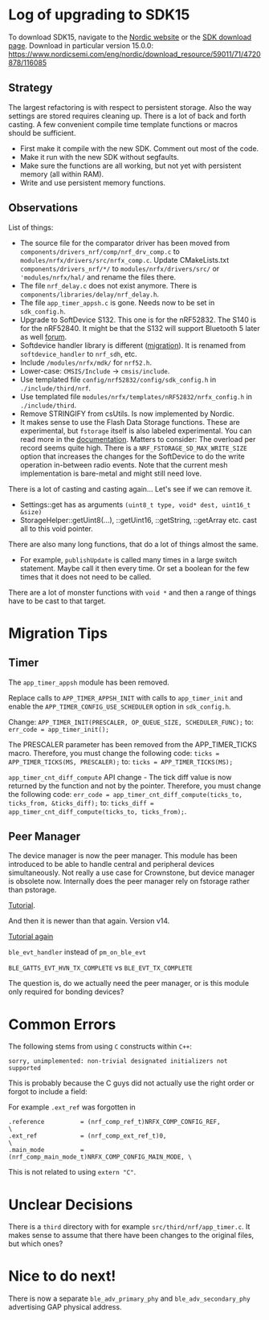 # Log of upgrading to SDK15

To download SDK15, navigate to the [Nordic website](https://www.nordicsemi.com/eng/Products/Bluetooth-low-energy/nRF5-SDK) or the [SDK download page](https://www.nordicsemi.com/eng/nordic/Products/nRF5-SDK/nRF5-SDK-zip/59011).
Download in particular version 15.0.0: <https://www.nordicsemi.com/eng/nordic/download_resource/59011/71/4720878/116085>

## Strategy

The largest refactoring is with respect to persistent storage. Also the way settings are stored requires cleaning up.
There is a lot of back and forth casting. A few convenient compile time template functions or macros should be 
sufficient. 

* First make it compile with the new SDK. Comment out most of the code.
* Make it run with the new SDK without segfaults.
* Make sure the functions are all working, but not yet with persistent memory (all within RAM).
* Write and use persistent memory functions.

## Observations

List of things:

* The source file for the comparator driver has been moved from `components/drivers_nrf/comp/nrf_drv_comp.c` to `modules/nrfx/drivers/src/nrfx_comp.c`. Update CMakeLists.txt `components/drivers_nrf/*/` to `modules/nrfx/drivers/src/` or `'modules/nrfx/hal/` and rename the files there.
* The file `nrf_delay.c` does not exist anymore. There is `components/libraries/delay/nrf_delay.h`.
* The file `app_timer_appsh.c` is gone. Needs now to be set in `sdk_config.h`.
* Upgrade to SoftDevice S132. This one is for the nRF52832. The S140 is for the nRF52840. It might be that the S132 will support Bluetooth 5 later as well [forum](https://devzone.nordicsemi.com/f/nordic-q-a/33450/s132-vs-s140).
* Softdevice handler library is different ([migration](https://infocenter.nordicsemi.com/index.jsp?topic=%2Fcom.nordic.infocenter.sdk5.v14.0.0%2Flib_softdevice_handler.html)). It is renamed from `softdevice_handler` to `nrf_sdh`, etc.
* Include `/modules/nrfx/mdk/` for `nrf52.h`.
* Lower-case: `CMSIS/Include` -> `cmsis/include`.
* Use templated file `config/nrf52832/config/sdk_config.h` in `./include/third/nrf`.
* Use templated file `modules/nrfx/templates/nRF52832/nrfx_config.h` in `./include/third`.
* Remove STRINGIFY from csUtils. Is now implemented by Nordic.
* It makes sense to use the Flash Data Storage functions. These are experimental, but `fstorage` itself is also labeled experimental. You can read more in the [documentation](http://infocenter.nordicsemi.com/index.jsp?topic=%2Fcom.nordic.infocenter.sdk5.v15.0.0%2Flib_fstorage.html&cp=4_0_0_3_49). Matters to consider: The overload per record seems quite high. There is a `NRF_FSTORAGE_SD_MAX_WRITE_SIZE` option that increases the changes for the SoftDevice to do the write operation in-between radio events. Note that the current mesh implementation is bare-metal and might still need love. 

There is a lot of casting and casting again... Let's see if we can remove it.

* Settings::get has as arguments `(uint8_t type, void* dest, uint16_t &size)`
* StorageHelper::getUint8(...), ::getUint16, ::getString, ::getArray<type> etc. cast all to this void pointer.

There are also many long functions, that do a lot of things almost the same. 

* For example, `publishUpdate` is called many times in a large switch statement. Maybe call it then every time. Or set a boolean for the few times that it does not need to be called.

There are a lot of monster functions with `void *` and then a range of things have to be cast to that target.

# Migration Tips

## Timer

The `app_timer_appsh` module has been removed.

Replace calls to `APP_TIMER_APPSH_INIT` with calls to `app_timer_init` and enable the `APP_TIMER_CONFIG_USE_SCHEDULER` option in `sdk_config.h`.

Change: `APP_TIMER_INIT(PRESCALER, OP_QUEUE_SIZE, SCHEDULER_FUNC);` to: `err_code = app_timer_init();`

The PRESCALER parameter has been removed from the APP_TIMER_TICKS macro. Therefore, you must change the following code:
`ticks = APP_TIMER_TICKS(MS, PRESCALER);` to: `ticks = APP_TIMER_TICKS(MS);`

`app_timer_cnt_diff_compute` API change - The tick diff value is now returned by the function and not by the pointer. Therefore, you must change the following code: `err_code = app_timer_cnt_diff_compute(ticks_to, ticks_from, &ticks_diff);` to: `ticks_diff = app_timer_cnt_diff_compute(ticks_to, ticks_from);`.

## Peer Manager

The device manager is now the peer manager. This module has been introduced to be able to handle central and peripheral 
devices simultaneously. Not really a use case for Crownstone, but device manager is obsolete now. Internally does
the peer manager rely on fstorage rather than pstorage.

[Tutorial](https://devzone.nordicsemi.com/tutorials/b/software-development-kit/posts/migrating-to-peer-manager).

And then it is newer than that again. Version v14. 

[Tutorial again](https://infocenter.nordicsemi.com/index.jsp?topic=%2Fcom.nordic.infocenter.sdk5.v14.0.0%2Flib_softdevice_handler.html)

`ble_evt_handler` instead of `pm_on_ble_evt`

`BLE_GATTS_EVT_HVN_TX_COMPLETE` vs `BLE_EVT_TX_COMPLETE`

The question is, do we actually need the peer manager, or is this module only required for bonding devices?

# Common Errors

The following stems from using `C` constructs within `C++`:

`sorry, unimplemented: non-trivial designated initializers not supported`

This is probably because the C guys did not actually use the right order or forgot to include a field:

For example `.ext_ref` was forgotten in 

    .reference          = (nrf_comp_ref_t)NRFX_COMP_CONFIG_REF,             \
    .ext_ref            = (nrf_comp_ext_ref_t)0,                            \
    .main_mode          = (nrf_comp_main_mode_t)NRFX_COMP_CONFIG_MAIN_MODE, \

This is not related to using `extern "C"`.

# Unclear Decisions

There is a `third` directory with for example `src/third/nrf/app_timer.c`. It makes sense to assume that there have
been changes to the original files, but which ones?

# Nice to do next!

There is now a separate `ble_adv_primary_phy` and `ble_adv_secondary_phy` advertising GAP physical address.
